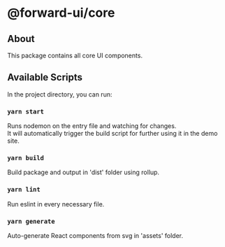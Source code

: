 # @forward-ui/core

## About

This package contains all core UI components.

## Available Scripts

In the project directory, you can run:

### `yarn start`

Runs nodemon on the entry file and watching for changes.\
It will automatically trigger the build script for further using it in the demo site.

### `yarn build`

Build package and output in 'dist' folder using rollup.

### `yarn lint`

Run eslint in every necessary file.

### `yarn generate`

Auto-generate React components from svg in 'assets' folder.
